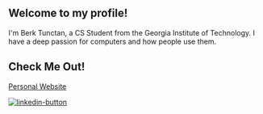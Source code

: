 ## Welcome to my profile!
I'm Berk Tunctan, a CS Student from the Georgia Institute of Technology. I have a deep passion for computers and how people use them.

## Check Me Out!
<a href="[https://linkedin.com/in/berk-c-tunctan](https://berkcantunctan.com/)" target="_blank" align="center">Personal Website</a>


<a href="https://linkedin.com/in/berk-c-tunctan" target="_blank" align="center">
  <img src="https://img.shields.io/badge/LinkedIn-0077B5?style=for-the-badge&logo=linkedin&logoColor=white" alt="linkedin-button"/>
 </a>
